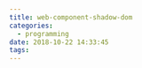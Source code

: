 ```yaml
---
title: web-component-shadow-dom
categories:
  - programming
date: 2018-10-22 14:33:45
tags:
---
```

